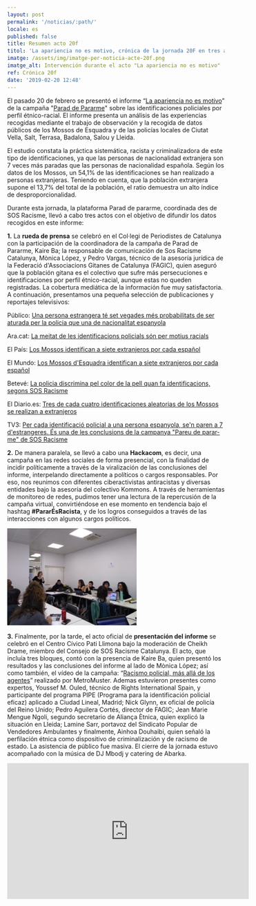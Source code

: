 ```yaml
---
layout: post
permalink: '/noticias/:path/'
locale: es
published: false
title: Resumen acto 20f
titol: 'La apariencia no es motivo, crónica de la jornada 20F en tres actos'
imatge: /assets/img/imatge-per-noticia-acte-20f.png
imatge_alt: Intervención durante el acto "La apariencia no es motivo"
ref: Crónica 20f
date: '2019-02-20 12:48'
---
```

El pasado 20 de febrero se presentó el informe “[La apariencia no es motivo](https://www.pareudepararme.org/assets/img/informe2018-ca.pdf)” de la campaña "[Parad de Pararme](https://www.paraddepararme.org/inicio/)" sobre las identificaciones policiales por perfil étnico-racial. El informe presenta un análisis de las experiencias recogidas mediante el trabajo de observación y la recogida de datos públicos de los Mossos de Esquadra y de las policías locales de Ciutat Vella, Salt, Terrasa, Badalona, Salou y Lleida.

El estudio constata la práctica sistemática, racista y criminalizadora de este tipo de identificaciones, ya que las personas de nacionalidad extranjera son 7 veces más paradas que las personas de nacionalidad española. Según los datos de los Mossos, un 54,1% de las identificaciones se han realizado a personas extranjeras. Teniendo en cuenta, que la población extranjera supone el 13,7% del total de la población, el ratio demuestra un alto índice de desproporcionalidad.

Durante esta jornada, la plataforma Parad de pararme, coordinada des de SOS Racisme, llevó a cabo tres actos con el objetivo de difundir los datos recogidos en este informe:

**1.** La **rueda de prensa** se celebró en el Col·legi de Periodistes de Catalunya con la participación de la coordinadora de la campaña de Parad de Pararme, Kaire Ba; la responsable de comunicación de Sos Racisme Catalunya, Mònica López, y Pedro Vargas, técnico de la asesoría jurídica de la Federació d'Associacions Gitanes de Catalunya (FAGIC), quien aseguró que la población gitana es el colectivo que sufre más persecuciones e identificaciones por perfil étnico-racial, aunque estas no queden registradas. La cobertura mediática de la información fue muy satisfactoria. A continuación, presentamos una pequeña selección de publicaciones y reportajes televisivos:

Público: [Una persona estrangera té set vegades més probabilitats de ser aturada per la policia que una de nacionalitat espanyola](https://www.publico.es/public/racisme-institucional-persona-estrangera-set-vegades-mes-probabilitats-aturada-per-policia-nacionalitat-espanyola.html)

Ara.cat: [La meitat de les identificacions policials són per motius racials
](https://www.ara.cat/societat/meitat-identificacions-policials-motius-racials_0_2183781819.html)

El País: [Los Mossos identifican a siete extranjeros por cada español
](https://elpais.com/ccaa/2019/02/20/catalunya/1550663670_155055.html)

El Mundo: [Los Mossos d'Esquadra identifican a siete extranjeros por cada español
](https://www.elmundo.es/cataluna/2019/02/20/5c6d45a721efa0da7a8b4609.html)

Betevé: [La policia discrimina pel color de la pell quan fa identificacions, segons SOS Racisme
](https://beteve.cat/societat/sos-racisme-identificacions-policia/)

El Diario.es: [Tres de cada cuatro identificaciones aleatorias de los Mossos se realizan a extranjeros](https://www.eldiario.es/catalunya/identificaciones-Mossos-dEsquadra-poblacion-extranjera_0_870013107.html)



TV3: [Per cada identificació policial a una persona espanyola, se'n paren a 7 d'estrangeres. És una de les conclusions de la campanya "Pareu de parar-me" de SOS Racisme](<Per cada identificació policial a una persona espanyola, se'n paren a 7 d'estrangeres. És una de les conclusions de la campanya "Pareu de parar-me" de SOS Racisme>)

**2.** De manera paralela, se llevó a cabo una **Hackacom**, es decir, una campaña en las redes sociales de forma presencial, con la finalidad de incidir políticamente a través de la viralización de las conclusiones del informe, interpelando directamente a políticos o cargos responsables. Por eso, nos reunimos con diferentes ciberactivistas antiracistas y diversas entidades bajo la asesoría del colectivo Kommons. A través de herramientas de monitoreo de redes, pudimos tener una lectura de la repercusión de la campaña virtual, convirtiéndose en ese momento en tendencia bajo el hashtag **\#PararÉsRacista**, y de los logros conseguidos a través de las interacciones con algunos cargos políticos.

![](/assets/img/hackacom.jpg)

**3.** Finalmente, por la tarde, el acto oficial de **presentación del informe** se celebró en el Centro Cívico Pati Llimona bajo la moderación de Cheikh Drame, miembro del Consejo de SOS Racisme Catalunya. El acto, que incluía tres bloques, contó con la presencia de Kaire Ba, quien presentó los resultados y las conclusiones del informe al lado de Mònica López; así como también, el vídeo de la campaña: “[Racismo policial, más allá de los agentes](https://www.youtube.com/watch?v=faq4zbQdO2E&list=PL6sTQdZ8s9kephXO1i4esLBKL0N5kQefR&index=17&t=8s)” realizado por MetroMuster. Ademas estuvieron presentes como expertos, Youssef M. Ouled, técnico de Rights International Spain, y participante del programa PIPE (Programa para  la identificación policial eficaz) aplicado a Ciudad Lineal, Madrid; Nick Glynn, ex oficial de policía del Reino Unido; Pedro Aguilera Cortés, director de FAGIC; Jean Marie Mengue Ngoli, segundo secretario de Aliança Ètnica, quien explicó la situación en Lleida; Lamine Sarr, portavoz del Sindicato Popular de Vendedores Ambulantes y finalmente, Ainhoa Douhaibi, quien señaló la perfilación étnica como dispositivo de criminalización y de racismo de estado. La asistencia de público fue masiva. El cierre de la jornada estuvo acompañado con la música de DJ Mbodj y catering de Abarka.

<iframe src="https://www.youtube.com/embed/mq3muFG5Qck" width="560" height="315" frameborder="0" allowfullscreen="allowfullscreen"></iframe>
